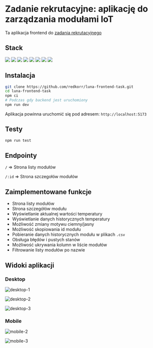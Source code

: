 # Zadanie rekrutacyjne: aplikację do zarządzania modułami IoT

Ta aplikacja frontend do [zadania rekrutacyjnego](https://gitlab.com/piotrdurniat/recruitment-luna)

## Stack

<img src='https://img.shields.io/badge/React-20232A?style=for-the-badge&logo=react&logoColor=61DAFB'>

<img src='https://img.shields.io/badge/TypeScript-007ACC?style=for-the-badge&logo=typescript&logoColor=white'>

<img src='https://img.shields.io/badge/Tailwind_CSS-38B2AC?style=for-the-badge&logo=tailwind-css&logoColor=white'>

<img src='https://img.shields.io/badge/shadcn%2Fui-000000?style=for-the-badge&logo=shadcnui&logoColor=white'>

<img src='https://img.shields.io/badge/Zod-000000?style=for-the-badge&logo=zod&logoColor=3068B7'>

<img src='https://img.shields.io/badge/axios-671ddf?&style=for-the-badge&logo=axios&logoColor=white'>

<img src='https://img.shields.io/badge/Socket.io-010101?&style=for-the-badge&logo=Socket.io&logoColor=white'>

<img src='https://img.shields.io/badge/Vite-B73BFE?style=for-the-badge&logo=vite&logoColor=FFD62E'>

## Instalacja

```bash
git clone https://github.com/redkorr/luna-frontend-task.git
cd luna-frontend-task
npm ci
# Podczas gdy backend jest uruchomiony
npm run dev
```

Aplikacja powinna uruchomić się pod adresem: `http://localhost:5173`

## Testy

```bash
npm run test
```

## Endpointy

`/` => Strona listy modułów

`/:id` => Strona szczegołów modułów

## Zaimplementowane funkcje

- Strona listy modułów
- Strona szczegółów modułu
- Wyświetlanie aktualnej wartości temperatury
- Wyświetlanie danych historycznych temperatury
- Możliwość zmiany motywu ciemny/jasny
- Możliwość skopiowania id modułu
- Pobieranie danych historycznych modułu w plikach `.csv`
- Obsługa błędów i pustych stanów
- Możliwość ukrywania kolumn w liście modułów
- Filtrowanie listy modułów po nazwie

## Widoki aplikacji

### Desktop

![desktop-1](./public/screenshots/desktop-1.png)

![desktop-2](./public/screenshots/desktop-2.png)

![desktop-3](./public/screenshots/desktop-3.png)

### Mobile

![mobile-2](./public/screenshots/mobile-2.png)

![mobile-3](./public/screenshots/mobile-3.png)
